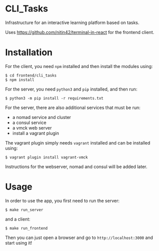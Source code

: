 # CLI_Tasks
Infrastructure for an interactive learning platform based on tasks.

Uses https://github.com/nitin42/terminal-in-react for the frontend client.

# Installation
For the client, you need `npm` installed and then install the modules using:
```
$ cd frontend/cli_tasks
$ npm install
```

For the server, you need `python3` and `pip` installed, and then run:
```
$ python3 -m pip install -r requirements.txt
```
For the server, there are also additional services that must be run:
- a nomad service and cluster
- a consul service
- a vmck web server
- install a vagrant plugin

The vagrant plugin simply needs `vagrant` installed and can be installed using:
```
$ vagrant plugin install vagrant-vmck
```

Instructions for the webserver, nomad and consul will be added later.


# Usage
In order to use the app, you first need to run the server:
```
$ make run_server
```

and a client:
```
$ make run_frontend
```

Then you can just open a browser and go to `http://localhost:3000` and start
using it!
